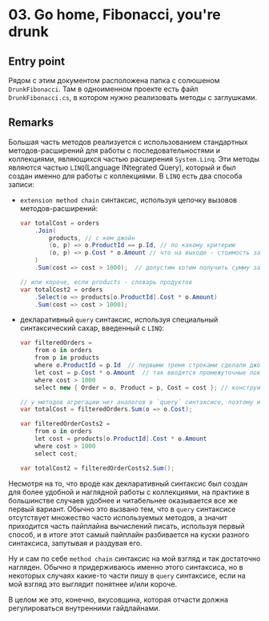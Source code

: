# 03. Go home, Fibonacci, you're drunk

## Entry point

Рядом с этим документом расположена папка с солюшеном `DrunkFibonacci`. Там в одноименном проекте есть файл `DrunkFibonacci.cs`, в котором нужно реализовать методы с заглушками.

## Remarks

Большая часть методов реализуется с использованием стандартных методов-расширений для работы с последовательностями и коллекциями, являющихся частью расширения `System.Linq`. Эти методы являются частью `LINQ`(Language INtegrated Query), который и был создан именно для работы с коллекциями. В `LINQ` есть два способа записи:

* `extension method chain` синтаксис, используя цепочку вызовов методов-расширений:

  ```cs
  var totalCost = orders
      .Join(
          products, // с кем джойн
          (o, p) => o.ProductId == p.Id, // по какому критерию
          (o, p) => p.Cost * o.Amount // что на выходе - стоимость заказа
      )
      .Sum(cost => cost > 1000);  // допустим хотим получить сумму заказов на сумму больше 1000 у.е.

  // или короче, если products - словарь продуктов
  var totalCost2 = orders
      .Select(o => products[o.ProductId].Cost * o.Amount)
      .Sum(cost => cost > 1000);
  ```

* декларативный `query` синтаксис, используя специальный синтаксический сахар, введенный с `LINQ`:

  ```cs
  var filteredOrders =
      from o in orders
      from p in products
      where o.ProductId = p.Id  // первыми тремя строками сделали джойн
      let cost = p.Cost * o.Amount  // так вводятся промежуточные локальные переменные
      where cost > 1000
      select new { Order = o, Product = p, Cost = cost }; // конструируем результат

  // у методов агрегации нет аналогов в `query` синтаксисе, поэтому их только первым способом
  var totalCost = filteredOrders.Sum(o => o.Cost);

  var filteredOrderCosts2 =
      from o in orders
      let cost = products[o.ProductId].Cost * o.Amount
      where cost > 1000
      select cost;

  var totalCost2 = filteredOrderCosts2.Sum();
  ```

Несмотря на то, что вроде как декларативный синтаксис был создан для более удобной и наглядной работы с коллекциями, на практике в большинстве случаев удобнее и читабельнее оказывается все же первый вариант. Обычно это вызвано тем, что в `query` синтаксисе отсутствует множество часто используемых методов, а значит приходится часть пайплайна вычислений писать, используя первый способ, и в итоге этот самый пайплайн разбивается на куски разного синтаксиса, запутывая и раздувая его.

Ну и сам по себе `method chain` синтаксис на мой взгляд и так достаточно нагляден. Обычно я придерживаюсь именно этого синтаксиса, но в некоторых случаях какие-то части пишу в `query` синтаксисе, если на мой взгляд это выглядит понятнее и/или короче.

В целом же это, конечно, вкусовщина, которая отчасти должна регулироваться внутренними гайдлайнами.